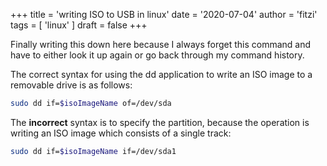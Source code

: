 +++
title = 'writing ISO to USB in linux'
date = '2020-07-04'
author = 'fitzi'
tags = [ 'linux' ]
draft = false
+++

Finally writing this down here because I always forget this command and have to either look it up again or go back through my command history.

The correct syntax for using the dd application to write an ISO image to a removable drive is as follows:

```bash {hl_lines=0}
sudo dd if=$isoImageName of=/dev/sda
```

The **incorrect** syntax is to specify the partition, because the operation is writing an ISO image which consists of a single track:

```bash {hl_lines=0}
sudo dd if=$isoImageName if=/dev/sda1
```